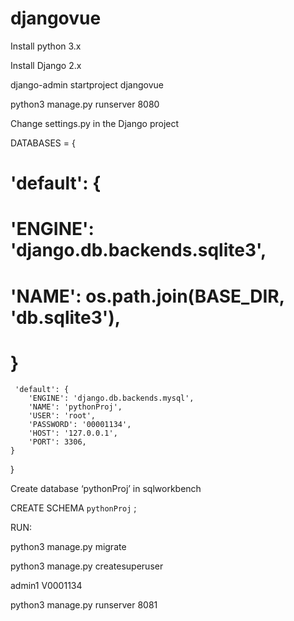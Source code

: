 # djangovue

Install python 3.x

Install Django 2.x

django-admin startproject djangovue


python3 manage.py runserver 8080

Change settings.py in the Django project

DATABASES = {
   # 'default': {
   #     'ENGINE': 'django.db.backends.sqlite3',
   #     'NAME': os.path.join(BASE_DIR, 'db.sqlite3'),
   # }
     'default': {
        'ENGINE': 'django.db.backends.mysql',
        'NAME': 'pythonProj',
        'USER': 'root',
        'PASSWORD': '00001134',
        'HOST': '127.0.0.1',
        'PORT': 3306,
    }
}


Create database ‘pythonProj’ in sqlworkbench


CREATE SCHEMA `pythonProj` ;


RUN:

python3 manage.py migrate

python3 manage.py createsuperuser

admin1
V0001134


python3 manage.py runserver 8081


